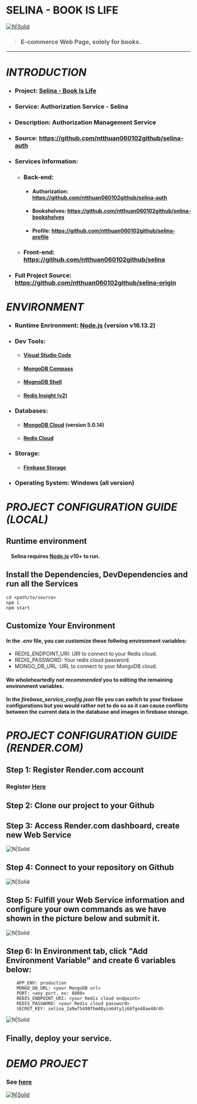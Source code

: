 # **SELINA - BOOK IS LIFE**
[![N|Solid](https://firebasestorage.googleapis.com/v0/b/selina-d8690.appspot.com/o/Selina%20small.png?alt=media&token=9aeb31a4-6a94-4743-832f-6c065ca0dbdf)](https://selina-ecommerce.netlify.app/)
> ### E-commerce Web Page, solely for books.

---
# **_INTRODUCTION_**
- ### Project: [Selina - Book Is Life](https://selina-ecommerce.netlify.app/)
- ### Service: Authorization Service - Selina
- ### Description: Authorization Management Service
- ### Source: https://github.com/ntthuan060102github/selina-auth
- ### Services Information:
    - ### Back-end: 
        - #### Authorization: https://github.com/ntthuan060102github/selina-auth
        - #### Bookshelves: https://github.com/ntthuan060102github/selina-bookshelves
        - #### Profile: https://github.com/ntthuan060102github/selina-profile
    - ### Front-end: https://github.com/ntthuan060102github/selina
- ### Full Project Source: https://github.com/ntthuan060102github/selina-origin

# **_ENVIRONMENT_**
- ### Runtime Enrironment: [Node.js] (version v16.13.2)
- ### Dev Tools: 
    - #### [Visual Studio Code]
    - #### [MongoDB Compass]
    - #### [MognoDB Shell]
    - #### [Redis Insight (v2)]
- ### Databases:
    - #### [MongoDB Cloud] (version 5.0.14)
    - #### [Redis Cloud]
- ### Storage:
    - #### [Firebase Storage]
- ### Operating System: Windows (all version)
# **_PROJECT CONFIGURATION GUIDE (LOCAL)_**
## Runtime environment
#### &nbsp; &nbsp; Selina requires [Node.js](https://nodejs.org/en/download/) v10+ to run.
## Install the Dependencies, DevDependencies and run all the Services
```
cd <path/to/source>
npm i
npm start
```
## Customize Your Environment
#### In the ***.env*** file, you can customize these follwing environment variables:
- REDIS_ENDPOINT_URI: URI to connect to your Redis cloud.
- REDIS_PASSWORD: Your redis cloud password.
- MONGO_DB_URL: URL to connect to your MongoDB cloud.
#### We wholeheartedly ***not recommended*** you to editing the remaining environment variables.
#### In the ***firebase_service_config.json*** file you can switch to your firebase configurations but you would rather not to do so as it can cause conflicts between the current data in the database and images in firebase storage.

# **_PROJECT CONFIGURATION GUIDE (RENDER.COM)_**
## Step 1: Register Render.com account 
### Register [Here](https://render.com/)
## Step 2: Clone our project to your Github
## Step 3: Access Render.com dashboard, create new Web Service
![N|Solid](https://firebasestorage.googleapis.com/v0/b/selina-d8690.appspot.com/o/Screenshot%202023-01-07%20162328.png?alt=media&token=55054d64-bda4-4f8a-9d40-5bc0727bf997)
## Step 4: Connect to your repository on Github
![N|Solid](https://firebasestorage.googleapis.com/v0/b/selina-d8690.appspot.com/o/Screenshot%202023-01-07%20162807.png?alt=media&token=9894732f-a18e-43f7-b201-ee99a4630911)
## Step 5: Fulfill your Web Service information and configure your own commands as we have shown in the picture below and submit it.
![N|Solid](https://firebasestorage.googleapis.com/v0/b/selina-d8690.appspot.com/o/Screenshot%202023-01-07%20163059.png?alt=media&token=39f2b8a4-1086-44c2-bbfd-ee363a6cf334)

## Step 6: In Environment tab, click "Add Environment Variable" and create 6 variables below:
```
    APP_ENV: production
    MONGO_DB_URL: <your MongoDB url>
    PORT: <any port, ex: 8800>
    REDIS_ENDPOINT_URI: <your Redis cloud endpoint>
    REDIS_PASSWORD: <your Redis cloud password>
    SECRET_KEY: selina_2a9wf5498fhm48yio64ty1j68fgn48ae48r4h
```
![N|Solid](https://firebasestorage.googleapis.com/v0/b/selina-d8690.appspot.com/o/Screenshot%202023-01-07%20163730.png?alt=media&token=e1e172e3-8396-4b4b-adbe-ad39eafa58c4)
## Finally, deploy your service.
# **_DEMO PROJECT_**
### See [here](https://www.youtube.com/watch?v=xlc2mJa0J6Q)
[![N|Solid](https://firebasestorage.googleapis.com/v0/b/selina-d8690.appspot.com/o/Screenshot%202023-01-07%20164826.png?alt=media&token=795a38fc-63b3-42b6-a82d-c2dfe219cdd6)](https://www.youtube.com/watch?v=xlc2mJa0J6Q)

[Visual Studio Code]: <https://code.visualstudio.com/download>
[MongoDB Compass]: <https://www.mongodb.com/products/compass>
[MognoDB Shell]: <https://www.mongodb.com/try/download/shell>
[Redis Insight (v2)]: <https://redis.io/docs/getting-started/installation/>
[MongoDB Cloud]: <https://www.mongodb.com/home>
[Redis Cloud]: <https://redis.io/>
[Node.js]: <https://nodejs.org/en/>
[Firebase Storage]: <https://console.firebase.google.com/u/0/?>